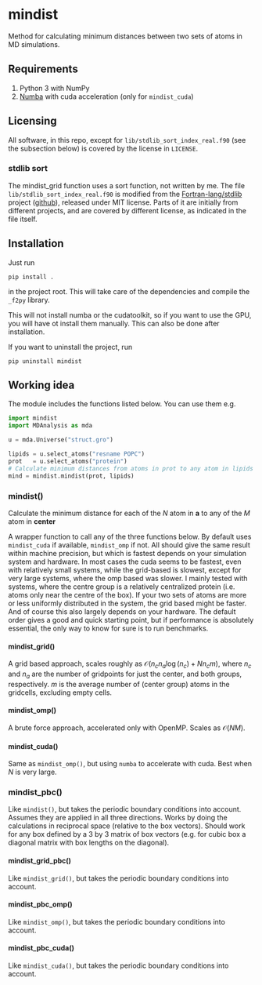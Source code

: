 # mindist

Method for calculating minimum distances between two sets of atoms in MD simulations.

## Requirements

1. Python 3 with NumPy
1. [Numba](https://numba.pydata.org/) with cuda acceleration (only for `mindist_cuda`)

## Licensing

All software, in this repo, except for `lib/stdlib_sort_index_real.f90` (see the subsection below) is covered by the license in `LICENSE`.



### stdlib sort

The mindist_grid function uses a sort function, not written by me. The file `lib/stdlib_sort_index_real.f90` is modified from the [Fortran-lang/stdlib](https://stdlib.fortran-lang.org/) project ([github](https://github.com/fortran-lang/stdlib)), released under MIT license. Parts of it are initially from different projects, and are covered by different license, as indicated in the file itself.

## Installation

Just run 

```
pip install .
```

in the project root. This will take care of the dependencies and compile the `_f2py` library.

This will not install numba or the cudatoolkit, so if you want to use the GPU, you will have ot install them manually. This can also be done after installation.

If you want to uninstall the project, run

```
pip uninstall mindist
```



## Working idea

The module includes the functions listed below. You can use them e.g.

```python
import mindist
import MDAnalysis as mda

u = mda.Universe("struct.gro")

lipids = u.select_atoms("resname POPC")
prot   = u.select_atoms("protein")
# Calculate minimum distances from atoms in prot to any atom in lipids
mind = mindist.mindist(prot, lipids)
```

### mindist()

Calculate the minimum distance for each of the *N* atom in **a** to any of the *M* atom in **center**

A wrapper function to call any of the three functions below. By default uses `mindist_cuda` if available, `mindist_omp` if not. All should give the same result within machine precision, but which is fastest depends on your simulation system and hardware. In most cases the cuda seems to be fastest, even with relatively small systems, while the grid-based is slowest, except for very large systems, where the omp based was slower. I mainly tested with systems, where the centre group is a relatively centralized protein (i.e. atoms only near the centre of the box). If your two sets of atoms are more or less uniformly distributed in the system, the grid based might be faster. And of course this also largely depends on your hardware. The default order gives a good and quick starting point, but if performance is absolutely essential, the only way to know for sure is to run benchmarks.

#### mindist_grid()

A grid based approach, scales roughly as $\mathcal O(n_cn_a\log(n_c)+Nn_cm)$, where $n_c$ and $n_a$ are the number of gridpoints for just the center, and both groups, respectively. $m$ is the average number of (center group) atoms in the gridcells, excluding empty cells.

#### mindist_omp()

A brute force approach, accelerated only with OpenMP. Scales as $\mathcal O(NM)$.

#### mindist_cuda()

Same as `mindist_omp()`, but using `numba` to accelerate with cuda. Best when $N$ is very large.


### mindist_pbc()

Like `mindist()`, but takes the periodic boundary conditions into account. Assumes they are applied in all three directions. Works by doing the calculations in reciprocal space (relative to the box vectors). Should work for any box defined by a 3 by 3 matrix of box vectors (e.g. for cubic box a diagonal matrix with box lengths on the diagonal).

#### mindist_grid_pbc()

Like `mindist_grid()`, but takes the periodic boundary conditions into account.

#### mindist_pbc_omp()

Like `mindist_omp()`, but takes the periodic boundary conditions into account.

#### mindist_pbc_cuda()

Like `mindist_cuda()`, but takes the periodic boundary conditions into account.